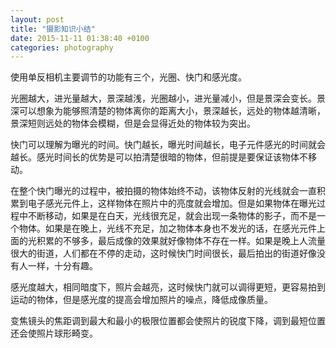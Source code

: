 ```yaml
---
layout: post
title: "摄影知识小结"
date: 2015-11-11 01:38:40 +0100
categories: photography
---
```


使用单反相机主要调节的功能有三个，光圈、快门和感光度。

光圈越大，进光量越大，景深越浅，光圈越小，进光量减小，但是景深会变长。景深可以想象为能够照清楚的物体离你的距离大小，景深越长，远处的物体越清晰，景深短则远处的物体会模糊，但是会显得近处的物体较为突出。

快门可以理解为曝光的时间。快门越长，曝光时间越长，电子元件感光的时间就会越长。感光时间长的优势是可以拍清楚很暗的物体，但前提是要保证该物体不移动。

在整个快门曝光的过程中，被拍摄的物体始终不动，该物体反射的光线就会一直积累到电子感光元件上，这样物体在照片中的亮度就会增加。但是如果物体在曝光过程中不断移动，如果是在白天，光线很充足，就会出现一条物体的影子，而不是一个物体。如果是在晚上，光线不充足，加之物体本身也不发光的话，在感光元件上面的光积累的不够多，最后成像的效果就好像物体不存在一样。如果是晚上人流量很大的街道，人们都在不停的走动，这时候快门时间很长，最后拍出的街道好像没有人一样，十分有趣。

感光度越大，相同暗度下，照片会越亮，这时候快门就可以调得更短，更容易拍到运动的物体，但是感光度的提高会增加照片的噪点，降低成像质量。

变焦镜头的焦距调到最大和最小的极限位置都会使照片的锐度下降，调到最短位置还会使照片球形畸变。
